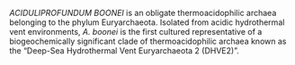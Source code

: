 _ACIDULIPROFUNDUM BOONEI_ is an obligate thermoacidophilic archaea belonging to the phylum Euryarchaeota. Isolated from acidic hydrothermal vent environments, _A. boonei_ is the first cultured representative of a biogeochemically significant clade of thermoacidophilic archaea known as the “Deep-Sea Hydrothermal Vent Euryarchaeota 2 (DHVE2)”.
